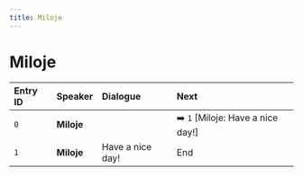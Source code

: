 ```yaml
---
title: Miloje
---
```


# Miloje


| Entry ID | Speaker | Dialogue | Next |
| :------- | :------ | :------- | :------------ |
| `0` | **Miloje** |  | ➡️ `1` \[Miloje: Have a nice day\!\] |
| `1` | **Miloje** | Have a nice day\! | End |
